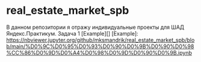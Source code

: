 # real_estate_market_spb
В данном репозитории я отражу индивидуальные проекты для ШАД Яндекс.Практикум.
Задача 1 
[Example][]
[Example]: https://nbviewer.jupyter.org/github/mksmandrik/real_estate_market_spb/blob/main/%D0%9C%D0%95%D0%93%D0%90%D0%9B%D0%90%D0%98%CC%86%D0%9D%D0%A4%D0%98%D0%9D%D0%90%D0%9B.ipynb
